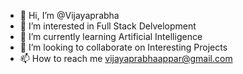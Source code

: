 - 👋 Hi, I’m @Vijayaprabha
- 👀 I’m interested in Full Stack Delvelopment
- 🌱 I’m currently learning Artificial Intelligence  
- 💞️ I’m looking to collaborate on Interesting Projects
- 📫 How to reach me vijayaprabhaappar@gmail.com
  

<!---
Vijayaprabha
/Vijayaprabha is a ✨ special ✨ repository because its `README.md` (this file) appears on your GitHub profile.
You can click the Preview link to take a look at your changes.
--->
